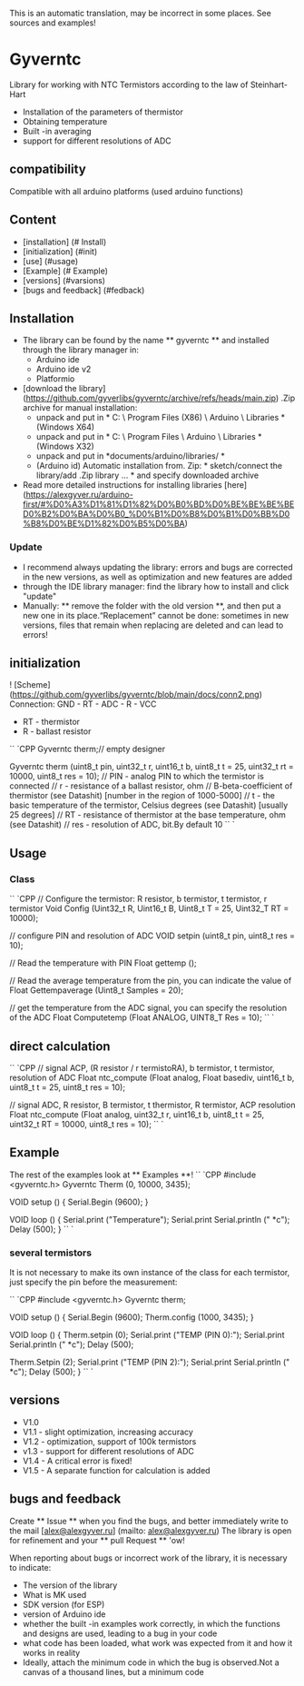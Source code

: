 This is an automatic translation, may be incorrect in some places. See sources and examples!

# Gyverntc
Library for working with NTC Termistors according to the law of Steinhart-Hart
- Installation of the parameters of thermistor
- Obtaining temperature
- Built -in averaging
- support for different resolutions of ADC

## compatibility
Compatible with all arduino platforms (used arduino functions)

## Content
- [installation] (# Install)
- [initialization] (#init)
- [use] (#usage)
- [Example] (# Example)
- [versions] (#varsions)
- [bugs and feedback] (#fedback)

<a id="install"> </a>
## Installation
- The library can be found by the name ** gyverntc ** and installed through the library manager in:
    - Arduino ide
    - Arduino ide v2
    - Platformio
- [download the library] (https://github.com/gyverlibs/gyverntc/archive/refs/heads/main.zip) .Zip archive for manual installation:
    - unpack and put in * C: \ Program Files (X86) \ Arduino \ Libraries * (Windows X64)
    - unpack and put in * C: \ Program Files \ Arduino \ Libraries * (Windows X32)
    - unpack and put in *documents/arduino/libraries/ *
    - (Arduino id) Automatic installation from. Zip: * sketch/connect the library/add .Zip library ... * and specify downloaded archive
- Read more detailed instructions for installing libraries [here] (https://alexgyver.ru/arduino-first/#%D0%A3%D1%81%D1%82%D0%B0%BD%D0%BE%BE%BE%BED0%B2%D0%BA%D0%B0_%D0%B1%D0%B8%D0%B1%D0%BB%D0%B8%D0%BE%D1%82%D0%B5%D0%BA)
### Update
- I recommend always updating the library: errors and bugs are corrected in the new versions, as well as optimization and new features are added
- through the IDE library manager: find the library how to install and click "update"
- Manually: ** remove the folder with the old version **, and then put a new one in its place.“Replacement” cannot be done: sometimes in new versions, files that remain when replacing are deleted and can lead to errors!


<a id="init"> </a>
## initialization
! [Scheme] (https://github.com/gyverlibs/gyverntc/blob/main/docs/conn2.png)
Connection: GND - RT - ADC - R - VCC
- RT - thermistor
- R - ballast resistor

`` `CPP
Gyverntc therm;// empty designer

Gyverntc therm (uint8_t pin, uint32_t r, uint16_t b, uint8_t t = 25, uint32_t rt = 10000, uint8_t res = 10);
// PIN - analog PIN to which the termistor is connected
// r - resistance of a ballast resistor, ohm
// B-beta-coefficient of thermistor (see Datashit) [number in the region of 1000-5000]
// t - the basic temperature of the termistor, Celsius degrees (see Datashit) [usually 25 degrees]
// RT - resistance of thermistor at the base temperature, ohm (see Datashit)
// res - resolution of ADC, bit.By default 10
`` `

<a id="usage"> </a>
## Usage
### Class

`` `CPP
// Configure the termistor: R resistor, b termistor, t termistor, r termistor
Void Config (Uint32_t R, Uint16_t B, Uint8_t T = 25, Uint32_T RT = 10000);

// configure PIN and resolution of ADC
VOID setpin (uint8_t pin, uint8_t res = 10);

// Read the temperature with PIN
Float gettemp ();

// Read the average temperature from the pin, you can indicate the value of
Float Gettempaverage (Uint8_t Samples = 20);

// get the temperature from the ADC signal, you can specify the resolution of the ADC
Float Computetemp (Float ANALOG, UINT8_T Res = 10);
`` `

## direct calculation

`` `CPP
// signal ACP, (R resistor / r termistoRA), b termistor, t termistor, resolution of ADC
Float ntc_compute (Float analog, Float basediv, uint16_t b, uint8_t t = 25, uint8_t res = 10);

// signal ADC, R resistor, B termistor, t thermistor, R termistor, ACP resolution
Float ntc_compute (Float analog, uint32_t r, uint16_t b, uint8_t t = 25, uint32_t RT = 10000, uint8_t res = 10);
`` `

<a id="EXAMPLE"> </a>
## Example
The rest of the examples look at ** Examples **!
`` `CPP
#include <gyverntc.h>
Gyverntc Therm (0, 10000, 3435);

VOID setup () {
  Serial.Begin (9600);
}

VOID loop () {
  Serial.print ("Temperature");
  Serial.print
  Serial.println (" *c");
  Delay (500);
}
`` `

### several termistors
It is not necessary to make its own instance of the class for each termistor, just specify the pin before the measurement:

`` `CPP
#include <gyverntc.h>
Gyverntc therm;

VOID setup () {
  Serial.Begin (9600);
  Therm.config (1000, 3435);
}

VOID loop () {
  Therm.setpin (0);
  Serial.print ("TEMP (PIN 0):");
  Serial.print
  Serial.println (" *c");
  Delay (500);
  
  Therm.Setpin (2);
  Serial.print ("TEMP (PIN 2):");
  Serial.print
  Serial.println (" *c");
  Delay (500);
}
`` `

<a id="versions"> </a>
## versions
- V1.0
- V1.1 - slight optimization, increasing accuracy
- V1.2 - optimization, support of 100k termistors
- v1.3 - support for different resolutions of ADC
- V1.4 - A critical error is fixed!
- V1.5 - A separate function for calculation is added

<a id="feedback"> </a>
## bugs and feedback
Create ** Issue ** when you find the bugs, and better immediately write to the mail [alex@alexgyver.ru] (mailto: alex@alexgyver.ru)
The library is open for refinement and your ** pull Request ** 'ow!


When reporting about bugs or incorrect work of the library, it is necessary to indicate:
- The version of the library
- What is MK used
- SDK version (for ESP)
- version of Arduino ide
- whether the built -in examples work correctly, in which the functions and designs are used, leading to a bug in your code
- what code has been loaded, what work was expected from it and how it works in reality
- Ideally, attach the minimum code in which the bug is observed.Not a canvas of a thousand lines, but a minimum code
